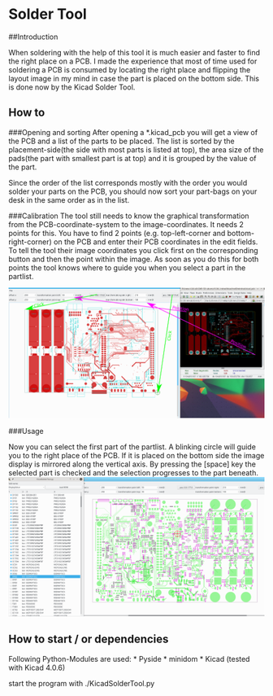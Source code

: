 #  Solder Tool

##Introduction

When soldering with the help of this tool it is much easier and faster to find the right place on a PCB. I made the
experience that most of time used for soldering a PCB is consumed by locating the right place and flipping the
layout image in my mind in case the part is placed on the bottom side. This is done now by the Kicad Solder Tool.

## How to

###Opening and sorting
After opening a *.kicad_pcb you will get a view of the PCB and a list of the parts to be placed. The list is sorted
by the placement-side(the side with most parts is listed at top), the area size of the pads(the part with smallest part is at top)
and it is grouped by the value of the part.

Since the order of the list corresponds mostly with the order you would solder your parts on the PCB, you should now
sort your part-bags on your desk in the same order as in the list.

###Calibration
The tool still needs to know the graphical transformation from the PCB-coordinate-system to the image-coordinates.
It needs 2 points for this.
You have to find 2 points (e.g. top-left-corner and bottom-right-corner) on the PCB and enter their PCB coordinates
in the edit fields. To tell the tool their image coordinates you click first on the corresponding button
and then the point within the image. As soon as you do this for both points the tool knows where to guide you when you
select a part in the partlist.

![Screenshot in coordinate transformation](docs/coordinate_transformation.svg.png)

###Usage

Now you can select the first part of the partlist. A blinking circle will guide you to the right place of the PCB. If it is placed on the bottom side
the image display is mirrored along the vertical axis.
By pressing the [space] key the selected part is checked and the selection progresses to the part beneath.
![Screenshot in action](docs/screenshot_in_action.png)



## How to start / or dependencies

Following Python-Modules are used:
    * Pyside
    * minidom
    * Kicad (tested with Kicad 4.0.6)
    

start the program with ./KicadSolderTool.py


